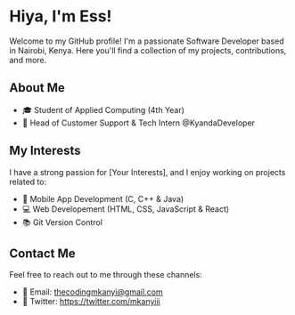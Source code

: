 # Hiya, I'm Ess!

Welcome to my GitHub profile! I'm a passionate Software Developer based in Nairobi, Kenya. Here you'll find a collection of my projects, contributions, and more.

## About Me

- 🎓 Student of Applied Computing (4th Year)
- 💼 Head of Customer Support & Tech Intern @KyandaDeveloper

## My Interests

I have a strong passion for [Your Interests], and I enjoy working on projects related to:

- 🚀 Mobile App Development (C, C++ & Java)
- 💻 Web Developement (HTML, CSS, JavaScript & React)
- 📚 Git Version Control

## Contact Me

Feel free to reach out to me through these channels:

- 📧 Email: thecodingmkanyi@gmail.com
- 💬 Twitter: https://twitter.com/mkanyiii


<!---
essmkanyi/essmkanyi is a ✨ special ✨ repository because its `README.md` (this file) appears on your GitHub profile.
You can click the Preview link to take a look at your changes.
--->

